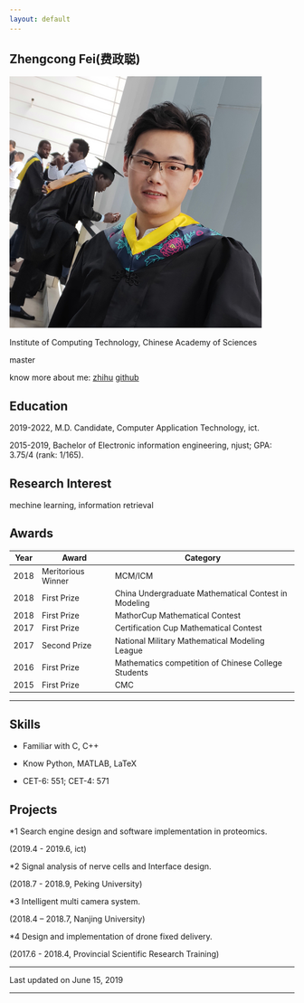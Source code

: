 ```yaml
---
layout: default
---
```


## Zhengcong Fei(费政聪)

<img class="profile-picture" src="picture1.png">

Institute of Computing Technology, Chinese Academy of Sciences

master

know more about me: [zhihu](https://www.zhihu.com/people/mai-zi-31-63/activities)
 [github](https://github.com/feizc)

## Education

2019-2022, M.D. Candidate, Computer Application Technology, ict.

2015-2019, Bachelor of Electronic information engineering, njust; GPA: 3.75/4 (rank: 1/165).

## Research Interest

mechine learning, information retrieval

## Awards

Year | Award | Category
-----|-------|--------
2018 | Meritorious Winner  | MCM/ICM
2018 | First Prize | China Undergraduate Mathematical Contest in Modeling
2018 | First Prize | MathorCup Mathematical Contest
2017 | First Prize | Certification Cup Mathematical Contest
2017 | Second Prize  | National Military Mathematical Modeling League
2016 | First Prize | Mathematics competition of Chinese College Students
2015 | First Prize | CMC


---

## Skills

* Familiar with C, C++

* Know Python, MATLAB, LaTeX

* CET-6: 551; CET-4: 571

## Projects

*1 Search engine design and software implementation in proteomics.

  (2019.4 - 2019.6, ict)
  
*2  Signal analysis of nerve cells and Interface design.
  
  (2018.7 - 2018.9, Peking University)
  
*3  Intelligent multi camera system.

  (2018.4 – 2018.7, Nanjing University) 
  
*4  Design and implementation of drone fixed delivery. 

  (2017.6 - 2018.4, Provincial Scientific Research Training)

---


Last updated on June 15, 2019


---




